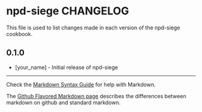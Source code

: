 npd-siege CHANGELOG
===================

This file is used to list changes made in each version of the npd-siege cookbook.

0.1.0
-----
- [your_name] - Initial release of npd-siege

- - -
Check the [Markdown Syntax Guide](http://daringfireball.net/projects/markdown/syntax) for help with Markdown.

The [Github Flavored Markdown page](http://github.github.com/github-flavored-markdown/) describes the differences between markdown on github and standard markdown.
